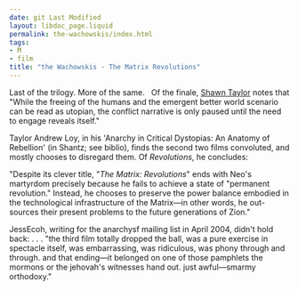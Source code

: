 ```yaml
---
date: git Last Modified
layout: libdoc_page.liquid
permalink: the-wachowskis/index.html
tags:
- M
- film
title: "the Wachowskis - The Matrix Revolutions"
---
```


Last of the trilogy. More of the same.
 
Of the finale, <a href="https://thenerdsofcolor.org/2016/12/20/butler-dystopia-propaganda-and-a-way-through/"> Shawn Taylor</a> notes that "While the freeing of the humans and the  emergent better world scenario can be read as utopian, the conflict  narrative is only paused until the need to engage reveals itself."

Taylor Andrew Loy, in his 'Anarchy in Critical  Dystopias: An Anatomy of Rebellion' (in Shantz; see biblio),  finds the second two films convoluted, and mostly chooses to  disregard them. Of _Revolutions_, he concludes:

"Despite its clever title, "_The Matrix:  Revolutions_" ends with Neo's martyrdom precisely because he fails  to achieve a state of "permanent revolution." Instead, he chooses  to preserve the power balance embodied in the technological  infrastructure of the Matrix—in other words, he out-sources their  present problems to the future generations of Zion."

JessEcoh, writing for the anarchysf mailing  list in April 2004, didn't hold back: . . . "the third film totally  dropped the ball, was a pure exercise in spectacle itself, was  embarrassing, was ridiculous, was phony through and through. and  that ending—it belonged on one of those pamphlets the mormons or  the jehovah's witnesses hand out. just awful—smarmy orthodoxy."